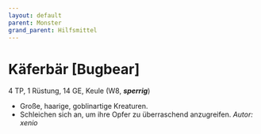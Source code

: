 ```yaml
---
layout: default
parent: Monster
grand_parent: Hilfsmittel
---
```


# Käferbär [Bugbear]
4 TP, 1 Rüstung, 14 GE, Keule (W8, ***sperrig***)
- Große, haarige, goblinartige Kreaturen.
- Schleichen sich an, um ihre Opfer zu überraschend anzugreifen.
*Autor: xenio*